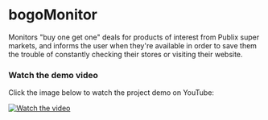 # bogoMonitor
Monitors "buy one get one" deals for products of interest from Publix super markets, and informs the user when they're available in order to save them the trouble of constantly checking their stores or visiting their website. 

### Watch the demo video

Click the image below to watch the project demo on YouTube:

[![Watch the video](https://img.youtube.com/vi/eGlA3Xnp1Rw/0.jpg)](https://www.youtube.com/watch?v=eGlA3Xnp1Rw)

